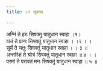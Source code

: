 ```yaml
---
title: ८१ सूक्तम्

---
```

अग्निं ते हरः सिषक्तु यातुधान स्वाहा ।१।  
वातं ते प्राणः सिषक्तुं यातुधान स्वाहा । ।२ । ।  
सूर्यं ते चक्षुः सिषक्तुं यातुधान स्वाहा । । ३ ॥  
अन्तरिक्षं ते श्रोत्रं सिषक्तुं यातुधान स्वाहा ॥ ४ । ।  
परमां ते परावतं मनः सिषक्तुं यातुधान स्वाहा ॥ ५ ॥  